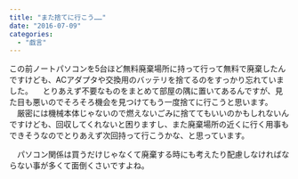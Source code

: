 ```yaml
---
title: "また捨てに行こう……"
date: "2016-07-09"
categories: 
  - "戯言"
---
```


この前ノートパソコンを5台ほど無料廃棄場所に持って行って無料で廃棄したんですけども、ACアダプタや交換用のバッテリを捨てるのをすっかり忘れていました。 　とりあえず不要なものをまとめて部屋の隅に置いてあるんですが、見た目も悪いのでそろそろ機会を見つけてもう一度捨てに行こうと思います。 　厳密には機械本体じゃないので燃えないごみに捨ててもいいのかもしれないんですけども、回収してくれないと困りますし、また廃棄場所の近くに行く用事もできそうなのでとりあえず次回持って行こうかな、と思っています。

　パソコン関係は買うだけじゃなくて廃棄する時にも考えたり配慮しなければならない事が多くて面倒くさいですよね。
